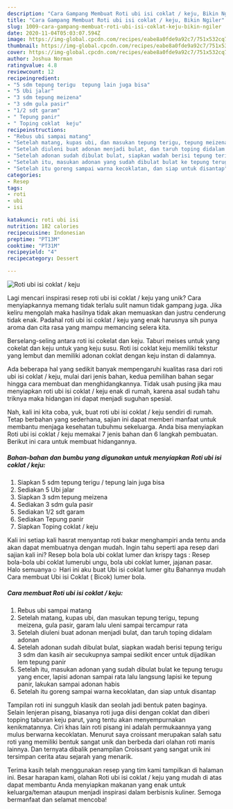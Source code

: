 ```yaml
---
description: "Cara Gampang Membuat Roti ubi isi coklat / keju, Bikin Ngiler"
title: "Cara Gampang Membuat Roti ubi isi coklat / keju, Bikin Ngiler"
slug: 1009-cara-gampang-membuat-roti-ubi-isi-coklat-keju-bikin-ngiler
date: 2020-11-04T05:03:07.594Z
image: https://img-global.cpcdn.com/recipes/eabe8a0fde9a92c7/751x532cq70/roti-ubi-isi-coklat-keju-foto-resep-utama.jpg
thumbnail: https://img-global.cpcdn.com/recipes/eabe8a0fde9a92c7/751x532cq70/roti-ubi-isi-coklat-keju-foto-resep-utama.jpg
cover: https://img-global.cpcdn.com/recipes/eabe8a0fde9a92c7/751x532cq70/roti-ubi-isi-coklat-keju-foto-resep-utama.jpg
author: Joshua Norman
ratingvalue: 4.8
reviewcount: 12
recipeingredient:
- "5 sdm tepung terigu  tepung lain juga bisa"
- "5 Ubi jalar"
- "3 sdm tepung meizena"
- "3 sdm gula pasir"
- "1/2 sdt garam"
- " Tepung panir"
- " Toping coklat  keju"
recipeinstructions:
- "Rebus ubi sampai matang"
- "Setelah matang, kupas ubi, dan masukan tepung terigu, tepung meizena, gula pasir, garam lalu uleni sampai tercampur rata"
- "Setelah diuleni buat adonan menjadi bulat, dan taruh toping didalam adonan"
- "Setelah adonan sudah dibulat bulat, siapkan wadah berisi tepung terigu 3 sdm dan kasih air secukupnya sampai sedikit encer untuk dijadikan lem tepung panir"
- "Setelah itu, masukan adonan yang sudah dibulat bulat ke tepung terugu yang encer, lapisi adonan sampai rata lalu langsung lapisi ke tepung panir, lakukan sampai adonan habis"
- "Setelah itu goreng sampai warna kecoklatan, dan siap untuk disantap"
categories:
- Resep
tags:
- roti
- ubi
- isi

katakunci: roti ubi isi 
nutrition: 182 calories
recipecuisine: Indonesian
preptime: "PT13M"
cooktime: "PT31M"
recipeyield: "4"
recipecategory: Dessert

---
```



![Roti ubi isi coklat / keju](https://img-global.cpcdn.com/recipes/eabe8a0fde9a92c7/751x532cq70/roti-ubi-isi-coklat-keju-foto-resep-utama.jpg)

Lagi mencari inspirasi resep roti ubi isi coklat / keju yang unik? Cara menyiapkannya memang tidak terlalu sulit namun tidak gampang juga. Jika keliru mengolah maka hasilnya tidak akan memuaskan dan justru cenderung tidak enak. Padahal roti ubi isi coklat / keju yang enak harusnya sih punya aroma dan cita rasa yang mampu memancing selera kita.

Berselang-seling antara roti isi cokelat dan keju. Taburi meises untuk yang cokelat dan keju untuk yang keju susu. Roti isi coklat keju memiliki tekstur yang lembut dan memiliki adonan coklat dengan keju instan di dalamnya.

Ada beberapa hal yang sedikit banyak mempengaruhi kualitas rasa dari roti ubi isi coklat / keju, mulai dari jenis bahan, kedua pemilihan bahan segar hingga cara membuat dan menghidangkannya. Tidak usah pusing jika mau menyiapkan roti ubi isi coklat / keju enak di rumah, karena asal sudah tahu triknya maka hidangan ini dapat menjadi suguhan spesial.


Nah, kali ini kita coba, yuk, buat roti ubi isi coklat / keju sendiri di rumah. Tetap berbahan yang sederhana, sajian ini dapat memberi manfaat untuk membantu menjaga kesehatan tubuhmu sekeluarga. Anda bisa menyiapkan Roti ubi isi coklat / keju memakai 7 jenis bahan dan 6 langkah pembuatan. Berikut ini cara untuk membuat hidangannya.

<!--inarticleads1-->

##### Bahan-bahan dan bumbu yang digunakan untuk menyiapkan Roti ubi isi coklat / keju:

1. Siapkan 5 sdm tepung terigu / tepung lain juga bisa
1. Sediakan 5 Ubi jalar
1. Siapkan 3 sdm tepung meizena
1. Sediakan 3 sdm gula pasir
1. Sediakan 1/2 sdt garam
1. Sediakan  Tepung panir
1. Siapkan  Toping coklat / keju


Kali ini setiap kali hasrat menyantap roti bakar menghampiri anda tentu anda akan dapat membuatnya dengan mudah. Ingin tahu seperti apa resep dari sajian kali ini? Resep bola bola ubi coklat lumer dan krispy tags : Resep bola-bola ubi coklat lumerubi ungu, bola ubi coklat lumer, jajanan pasar. Halo semuanya☺ Hari ini aku buat Ubi isi coklat lumer gitu Bahannya mudah Cara membuat Ubi isi Coklat ( Bicok) lumer bola. 

<!--inarticleads2-->

##### Cara membuat Roti ubi isi coklat / keju:

1. Rebus ubi sampai matang
1. Setelah matang, kupas ubi, dan masukan tepung terigu, tepung meizena, gula pasir, garam lalu uleni sampai tercampur rata
1. Setelah diuleni buat adonan menjadi bulat, dan taruh toping didalam adonan
1. Setelah adonan sudah dibulat bulat, siapkan wadah berisi tepung terigu 3 sdm dan kasih air secukupnya sampai sedikit encer untuk dijadikan lem tepung panir
1. Setelah itu, masukan adonan yang sudah dibulat bulat ke tepung terugu yang encer, lapisi adonan sampai rata lalu langsung lapisi ke tepung panir, lakukan sampai adonan habis
1. Setelah itu goreng sampai warna kecoklatan, dan siap untuk disantap


Tampilan roti ini sungguh klasik dan seolah jadi bentuk paten baginya. Selain lenjeran pisang, biasanya roti juga diisi dengan coklat dan diberi topping taburan keju parut, yang tentu akan menyempurnakan kenikmatannya. Ciri khas lain roti pisang ini adalah permukaannya yang mulus berwarna kecoklatan. Menurut saya croissant merupakan salah satu roti yang memiliki bentuk sangat unik dan berbeda dari olahan roti manis lainnya. Dan ternyata dibalik penampilan Croissant yang sangat unik ini tersimpan cerita atau sejarah yang menarik. 

Terima kasih telah menggunakan resep yang tim kami tampilkan di halaman ini. Besar harapan kami, olahan Roti ubi isi coklat / keju yang mudah di atas dapat membantu Anda menyiapkan makanan yang enak untuk keluarga/teman ataupun menjadi inspirasi dalam berbisnis kuliner. Semoga bermanfaat dan selamat mencoba!
